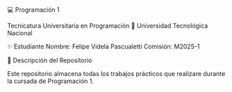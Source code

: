   💻 Programación 1

Tecnicatura Universitaria en Programación
📍 Universidad Tecnológica Nacional

  ✨ Estudiante
Nombre: Felipe Videla Pascualetti
Comisión: M2025-1

  📂 Descripción del Repositorio

Este repositorio almacena todas los trabajos prácticos que realizare durante la cursada de Programación 1.

